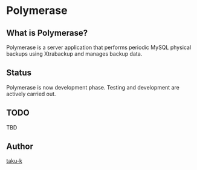 # Polymerase

## What is Polymerase?
Polymerase is a server application that performs periodic MySQL physical backups using Xtrabackup and manages backup data.

## Status
Polymerase is now development phase. Testing and development are actively carried out.

## TODO

TBD

## Author

[taku-k](https://github.com/taku-k)
